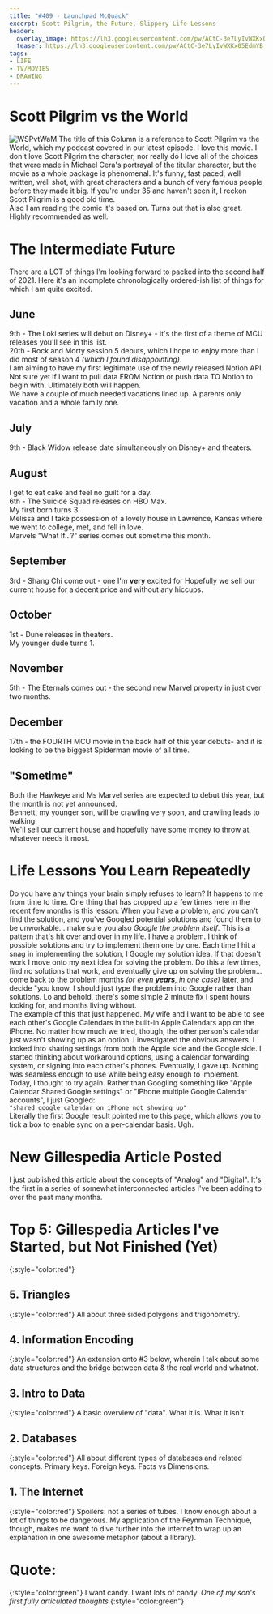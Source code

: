 ```yaml
---
title: "#409 - Launchpad McQuack"
excerpt: Scott Pilgrim, the Future, Slippery Life Lessons
header:
  overlay_image: https://lh3.googleusercontent.com/pw/ACtC-3e7LyIvWXKx05EdmYB_KlMaHZIzWH5iFrxNsPfG713BoGVaSpCY6tiP_VsB7kT9dUQN4gp8R_uOUm2kybdQyQc3ufSZ7lJW0s-NV7cu1f6VVVmAJge2m-HaVrden9tZnzlFW7MKezx43tLzxCnWd0LQjw=s900
  teaser: https://lh3.googleusercontent.com/pw/ACtC-3e7LyIvWXKx05EdmYB_KlMaHZIzWH5iFrxNsPfG713BoGVaSpCY6tiP_VsB7kT9dUQN4gp8R_uOUm2kybdQyQc3ufSZ7lJW0s-NV7cu1f6VVVmAJge2m-HaVrden9tZnzlFW7MKezx43tLzxCnWd0LQjw=s200
tags: 
- LIFE
- TV/MOVIES
- DRAWING
---
```


# Scott Pilgrim vs the World
![WSPvtWaM](https://lh3.googleusercontent.com/pw/ACtC-3e7LyIvWXKx05EdmYB_KlMaHZIzWH5iFrxNsPfG713BoGVaSpCY6tiP_VsB7kT9dUQN4gp8R_uOUm2kybdQyQc3ufSZ7lJW0s-NV7cu1f6VVVmAJge2m-HaVrden9tZnzlFW7MKezx43tLzxCnWd0LQjw=s600-no?authuser=0)
The title of this Column is a reference to Scott Pilgrim vs the World, which my podcast covered in our latest episode. I love this movie. I don't love Scott Pilgrim the character, nor really do I love all of the choices that were made in Michael Cera's portrayal of the titular character, but the movie as a whole package is phenomenal. It's funny, fast paced, well written, well shot, with great characters and a bunch of very famous people before they made it big. If you're under 35 and haven't seen it, I reckon Scott Pilgrim is a good old time.  
Also I am reading the comic it's based on. Turns out that is also great. Highly recommended as well.
# The Intermediate Future
There are a LOT of things I'm looking forward to packed into the second half of 2021. Here it's an incomplete chronologically ordered-ish list of things for which I am quite excited.
## June
9th - The Loki series will debut on Disney+ - it's the first of a theme of MCU releases you'll see in this list.  
20th - Rock and Morty session 5 debuts, which I hope to enjoy more than I did most of season 4 *(which I found disappointing)*.  
I am aiming to have my first legitimate use of the newly released Notion API. Not sure yet if I want to pull data FROM Notion or push data TO Notion to begin with. Ultimately both will happen.  
We have a couple of much needed vacations lined up. A parents only vacation and a whole family one.  
## July 
9th - Black Widow release date simultaneously on Disney+ and theaters.  
## August
I get to eat cake and feel no guilt for a day.  
6th - The Suicide Squad releases on HBO Max.  
My first born turns 3.  
Melissa and I take possession of a lovely house in Lawrence, Kansas where we went to college, met, and fell in love.  
Marvels "What If...?" series comes out sometime this month.  
## September
3rd - Shang Chi come out - one I'm **very** excited for
Hopefully we sell our current house for a decent price and without any hiccups.  
## October
1st - Dune releases in theaters.  
My younger dude turns 1.  
## November
5th - The Eternals comes out - the second new Marvel property in just over two months.  
## December
17th - the FOURTH MCU movie in the back half of this year debuts- and it is looking to be the biggest Spiderman movie of all time.  
## "Sometime"
Both the Hawkeye and Ms Marvel series are expected to debut this year, but the month is not yet announced.  
Bennett, my younger son, will be crawling very soon, and crawling leads to walking.  
We'll sell our current house and hopefully have some money to throw at whatever needs it most.  
# Life Lessons You Learn Repeatedly
Do you have any things your brain simply refuses to learn? It happens to me from time to time. One thing that has cropped up a few times here in the recent few months is this lesson:
When you have a problem, and you can't find the solution, and you've Googled potential solutions and found them to be unworkable... make sure you also *Google the problem itself*.
This is a pattern that's hit over and over in my life. I have a problem. I think of possible solutions and try to implement them one by one. Each time I hit a snag in implementing the solution, I Google my solution idea. If that doesn't work I move onto my next idea for solving the problem. Do this a few times, find no solutions that work, and eventually give up on solving the problem... come back to the problem months *(or even **years**, in one case)* later, and decide "you know, I should just type the problem into Google rather than solutions. Lo and behold, there's some simple 2 minute fix I spent hours looking for, and months living without.  
The example of this that just happened. My wife and I want to be able to see each other's Google Calendars in the built-in Apple Calendars app on the iPhone. No matter how much we tried, though, the other person's calendar just wasn't showing up as an option. I investigated the obvious answers. I looked into sharing settings from both the Apple side and the Google side. I started thinking about workaround options, using a calendar forwarding system, or signing into each other's phones. Eventually, I gave up. Nothing was seamless enough to use while being easy enough to implement.  
Today, I thought to try again. Rather than Googling something like "Apple Calendar Shared Google settings" or "iPhone multiple Google Calendar accounts", I just Googled:  
`"shared google calendar on iPhone not showing up"`  
Literally the first Google result pointed me to this page, which allows you to tick a box to enable sync on a per-calendar basis. Ugh. 
# New Gillespedia Article Posted
I just published this article about the concepts of "Analog" and "Digital". It's the first in a series of somewhat interconnected articles I've been adding to over the past many months. 
# Top 5: Gillespedia Articles I've Started, but Not Finished (Yet)
{:style="color:red"}
## 5. Triangles
{:style="color:red"}
All about three sided polygons and trigonometry.
## 4. Information Encoding
{:style="color:red"}
An extension onto #3 below, wherein I talk about some data structures and the bridge between data & the real world and whatnot.
## 3. Intro to Data
{:style="color:red"}
A basic overview of "data". What it is. What it isn't. 
## 2. Databases
{:style="color:red"}
All about different types of databases and related concepts. Primary keys. Foreign keys. Facts vs Dimensions.
## 1. The Internet
{:style="color:red"}
Spoilers: not a series of tubes. I know enough about a lot of things to be dangerous. My application of the Feynman Technique, though, makes me want to dive further into the internet to wrap up an explanation in one awesome metaphor (about a library).
# Quote:
{:style="color:green"}
I want candy. I want lots of candy. <cite>One of my son's first fully articulated thoughts</cite>
{:style="color:green"}